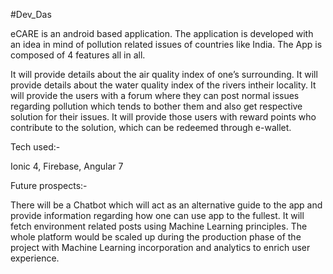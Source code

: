 #Dev_Das

eCARE is an android based application.
The application is developed with an idea in mind of pollution related issues of countries like India.
The App is composed of 4 features all in all.

It will provide details about the air quality index of one’s surrounding.
It will provide details about the water quality index of the rivers intheir locality.
It will provide the users with a forum where they can post normal issues regarding pollution which tends to bother them and also get respective solution for their issues.
It will provide those users with reward points who contribute to
the solution, which can be redeemed through e-wallet.


Tech used:-

Ionic 4, Firebase, Angular 7

Future prospects:-

There will be a Chatbot which will act as an alternative guide to the
app and provide information regarding how one can use app to the
fullest. It will fetch environment related posts using Machine
Learning principles.
The whole platform would be scaled up during the production phase
of the project with Machine Learning incorporation and analytics to
enrich user experience.

